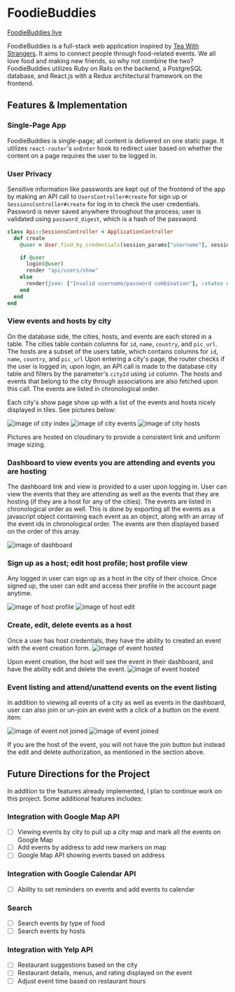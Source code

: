 # FoodieBuddies

[FoodieBuddies live][live-link]

[heroku]: https://foodiebuddies.herokuapp.com/
[live-link]: http://www.foodiebuddies.net/


FoodieBuddies is a full-stack web application inspired by [Tea With Strangers][TeaWithStrangers]. It aims to connect people through food-related events. We all love food and making new friends, so why not combine the two?
FoodieBuddies utilizes Ruby on Rails on the backend, a PostgreSQL database, and React.js with a Redux architectural framework on the frontend.

[TeaWithStrangers]: http://www.teawithstrangers.com/

## Features & Implementation

### Single-Page App

FoodieBuddies is single-page; all content is delivered on one static page. It utilizes `react-router`'s `onEnter` hook to redirect user based on whether the content on a page requires the user to be logged in.

### User Privacy

Sensitive information like passwords are kept out of the frontend of the app by making an API call to `UsersController#create` for sign up or `SessionsController#create` for log in to check the user credentials. Password is never saved anywhere throughout the process; user is validated using `password_digest`, which is a hash of the password.


```ruby
class Api::SessionsController < ApplicationController
  def create
    @user = User.find_by_credentials(session_params["username"], session_params["password"])

    if @user
      login(@user)
      render "api/users/show"
    else
      render(json: ["Invalid username/password combination"], :status => 401)
    end
  end
end
  ```

### View events and hosts by city

  On the database side, the cities, hosts, and events are each stored in a table. The cities table contain columns for `id`, `name`, `country`, and `pic_url`. The hosts are a subset of the users table, which contains columns for `id`, `name`, `country`, and `pic_url`  Upon entering a city's page, the router checks if the user is logged in; upon login, an API call is made to the database city table and filters by the parameter's `cityId` using `id` column. The hosts and events that belong to the city through associations are also fetched upon this call. The events are listed in chronological order.

  Each city's show page show up with a list of the events and hosts nicely displayed in tiles. See pictures below:

![image of city index](docs/screenshots/cities.png)
![image of city events](docs/screenshots/city_events.png)
![image of city hosts](docs/screenshots/city_hosts.png)

  Pictures are hosted on cloudinary to provide a consistent link and uniform image sizing.

### Dashboard to view events you are attending and events you are hosting

The dashboard link and view is provided to a user upon logging in. User can view the events that they are attending as well as the events that they are hosting (if they are a host for any of the cities). The events are listed in chronological order as well. This is done by exporting all the events as a javascript object containing each event as an object, along with an array of the event ids in chronological order. The events are then displayed based on the order of this array.

![image of dashboard](docs/screenshots/dashboard.png)

### Sign up as a host; edit host profile; host profile view

Any logged in user can sign up as a host in the city of their choice. Once signed up, the user can edit and access their profile in the account page anytime.

![image of host profile](docs/screenshots/host_detail.png)
![image of host edit](docs/screenshots/edit_host_info.png)


### Create, edit, delete events as a host

Once a user has host credentials, they have the ability to created an event with the event creation form.
![image of event hosted](docs/screenshots/event_create.png)

Upon event creation, the host will see the event in their dashboard, and have the ability edit and delete the event.
![image of event hosted](docs/screenshots/event_item.png)


### Event listing and attend/unattend events on the event listing

In addition to viewing all events of a city as well as events in the dashboard, user can also join or un-join an event with a click of a button on the event item:

![image of event not joined](docs/screenshots/event_not_joined.png)
![image of event joined](docs/screenshots/event_joined.png)

If you are the host of the event, you will not have the join button but instead the edit and delete authorization, as mentioned in the section above.


## Future Directions for the Project

In addition to the features already implemented, I plan to continue work on this project.  Some additional features includes:

### Integration with Google Map API
- [ ] Viewing events by city to pull up a city map and mark all the events on Google Map
- [ ] Add events by address to add new markers on map
- [ ] Google Map API showing events based on address

### Integration with Google Calendar API
- [ ] Ability to set reminders on events and add events to calendar

### Search
- [ ] Search events by type of food
- [ ] Search events by hosts

### Integration with Yelp API
- [ ] Restaurant suggestions based on the city
- [ ] Restaurant details, menus, and rating displayed on the event
- [ ] Adjust event time based on restaurant hours
